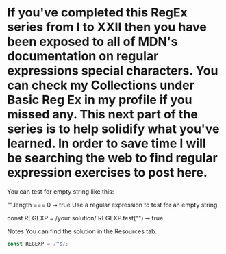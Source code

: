 # If you've completed this RegEx series from I to XXII then you have been exposed to all of MDN's documentation on regular expressions special characters. You can check my Collections under Basic Reg Ex in my profile if you missed any. This next part of the series is to help solidify what you've learned. In order to save time I will be searching the web to find regular expression exercises to post here.

You can test for empty string like this:

"".length === 0 ➞ true
Use a regular expression to test for an empty string.

const REGEXP = /your solution/
REGEXP.test("") ➞ true

Notes
You can find the solution in the Resources tab.

```javascript
const REGEXP = /^$/;
```
